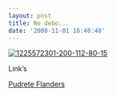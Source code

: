 ```yaml
---
layout: post
title: No debo...
date: '2008-11-01 16:40:48'
---
```



[![](http://carlos.debianchile.cl/wp-content/uploads/2008/11/1225572301-200-112-80-15-300x189.png "1225572301-200-112-80-15")](http://carlos.debianchile.cl/wp-content/uploads/2008/11/1225572301-200-112-80-15.png)

Link’s

[Pudrete Flanders](http://www.pudreteflanders.com "http://www.pudreteflanders.com")


